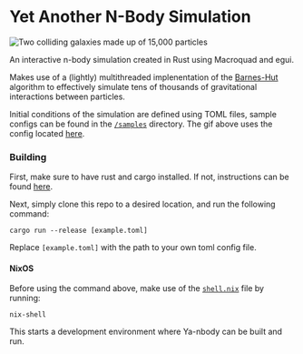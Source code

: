 # Yet Another N-Body Simulation

![Two colliding galaxies made up of 15,000 particles](/samples/galaxy_collision.gif)

An interactive n-body simulation created in Rust using Macroquad and egui.

Makes use of a (lightly) multithreaded implenentation of the [Barnes-Hut](https://en.wikipedia.org/wiki/Barnes%E2%80%93Hut_simulation) algorithm to effectively simulate tens of thousands of gravitational interactions between particles.

Initial conditions of the simulation are defined using TOML files, sample configs can be found in the [`/samples`](/samples) directory.
The gif above uses the config located [here](samples/galaxy_collision.toml).

### Building
First, make sure to have rust and cargo installed. If not, instructions can be found [here](https://www.rust-lang.org/tools/install).

Next, simply clone this repo to a desired location, and run the following command:
```
cargo run --release [example.toml]
```
Replace `[example.toml]` with the path to your own toml config file.

#### NixOS
Before using the command above, make use of the [`shell.nix`](shell.nix) file by running:
```
nix-shell
```
This starts a development environment where Ya-nbody can be built and run.